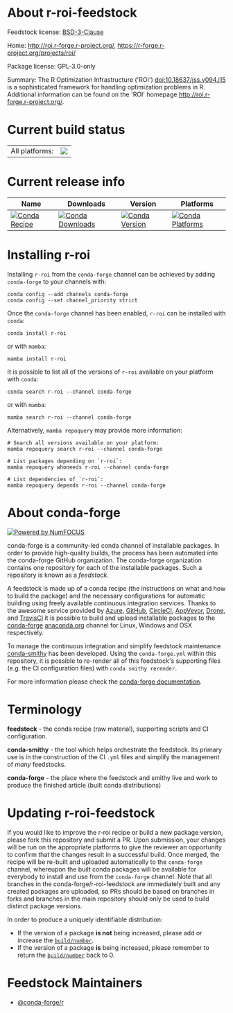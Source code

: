 About r-roi-feedstock
=====================

Feedstock license: [BSD-3-Clause](https://github.com/conda-forge/r-roi-feedstock/blob/main/LICENSE.txt)

Home: http://roi.r-forge.r-project.org/, https://r-forge.r-project.org/projects/roi/

Package license: GPL-3.0-only

Summary: The R Optimization Infrastructure ('ROI') <doi:10.18637/jss.v094.i15> is a sophisticated framework for handling optimization problems in R. Additional information can be found on the 'ROI' homepage <http://roi.r-forge.r-project.org/>.

Current build status
====================


<table><tr><td>All platforms:</td>
    <td>
      <a href="https://dev.azure.com/conda-forge/feedstock-builds/_build/latest?definitionId=14432&branchName=main">
        <img src="https://dev.azure.com/conda-forge/feedstock-builds/_apis/build/status/r-roi-feedstock?branchName=main">
      </a>
    </td>
  </tr>
</table>

Current release info
====================

| Name | Downloads | Version | Platforms |
| --- | --- | --- | --- |
| [![Conda Recipe](https://img.shields.io/badge/recipe-r--roi-green.svg)](https://anaconda.org/conda-forge/r-roi) | [![Conda Downloads](https://img.shields.io/conda/dn/conda-forge/r-roi.svg)](https://anaconda.org/conda-forge/r-roi) | [![Conda Version](https://img.shields.io/conda/vn/conda-forge/r-roi.svg)](https://anaconda.org/conda-forge/r-roi) | [![Conda Platforms](https://img.shields.io/conda/pn/conda-forge/r-roi.svg)](https://anaconda.org/conda-forge/r-roi) |

Installing r-roi
================

Installing `r-roi` from the `conda-forge` channel can be achieved by adding `conda-forge` to your channels with:

```
conda config --add channels conda-forge
conda config --set channel_priority strict
```

Once the `conda-forge` channel has been enabled, `r-roi` can be installed with `conda`:

```
conda install r-roi
```

or with `mamba`:

```
mamba install r-roi
```

It is possible to list all of the versions of `r-roi` available on your platform with `conda`:

```
conda search r-roi --channel conda-forge
```

or with `mamba`:

```
mamba search r-roi --channel conda-forge
```

Alternatively, `mamba repoquery` may provide more information:

```
# Search all versions available on your platform:
mamba repoquery search r-roi --channel conda-forge

# List packages depending on `r-roi`:
mamba repoquery whoneeds r-roi --channel conda-forge

# List dependencies of `r-roi`:
mamba repoquery depends r-roi --channel conda-forge
```


About conda-forge
=================

[![Powered by
NumFOCUS](https://img.shields.io/badge/powered%20by-NumFOCUS-orange.svg?style=flat&colorA=E1523D&colorB=007D8A)](https://numfocus.org)

conda-forge is a community-led conda channel of installable packages.
In order to provide high-quality builds, the process has been automated into the
conda-forge GitHub organization. The conda-forge organization contains one repository
for each of the installable packages. Such a repository is known as a *feedstock*.

A feedstock is made up of a conda recipe (the instructions on what and how to build
the package) and the necessary configurations for automatic building using freely
available continuous integration services. Thanks to the awesome service provided by
[Azure](https://azure.microsoft.com/en-us/services/devops/), [GitHub](https://github.com/),
[CircleCI](https://circleci.com/), [AppVeyor](https://www.appveyor.com/),
[Drone](https://cloud.drone.io/welcome), and [TravisCI](https://travis-ci.com/)
it is possible to build and upload installable packages to the
[conda-forge](https://anaconda.org/conda-forge) [anaconda.org](https://anaconda.org/)
channel for Linux, Windows and OSX respectively.

To manage the continuous integration and simplify feedstock maintenance
[conda-smithy](https://github.com/conda-forge/conda-smithy) has been developed.
Using the ``conda-forge.yml`` within this repository, it is possible to re-render all of
this feedstock's supporting files (e.g. the CI configuration files) with ``conda smithy rerender``.

For more information please check the [conda-forge documentation](https://conda-forge.org/docs/).

Terminology
===========

**feedstock** - the conda recipe (raw material), supporting scripts and CI configuration.

**conda-smithy** - the tool which helps orchestrate the feedstock.
                   Its primary use is in the construction of the CI ``.yml`` files
                   and simplify the management of *many* feedstocks.

**conda-forge** - the place where the feedstock and smithy live and work to
                  produce the finished article (built conda distributions)


Updating r-roi-feedstock
========================

If you would like to improve the r-roi recipe or build a new
package version, please fork this repository and submit a PR. Upon submission,
your changes will be run on the appropriate platforms to give the reviewer an
opportunity to confirm that the changes result in a successful build. Once
merged, the recipe will be re-built and uploaded automatically to the
`conda-forge` channel, whereupon the built conda packages will be available for
everybody to install and use from the `conda-forge` channel.
Note that all branches in the conda-forge/r-roi-feedstock are
immediately built and any created packages are uploaded, so PRs should be based
on branches in forks and branches in the main repository should only be used to
build distinct package versions.

In order to produce a uniquely identifiable distribution:
 * If the version of a package **is not** being increased, please add or increase
   the [``build/number``](https://docs.conda.io/projects/conda-build/en/latest/resources/define-metadata.html#build-number-and-string).
 * If the version of a package **is** being increased, please remember to return
   the [``build/number``](https://docs.conda.io/projects/conda-build/en/latest/resources/define-metadata.html#build-number-and-string)
   back to 0.

Feedstock Maintainers
=====================

* [@conda-forge/r](https://github.com/conda-forge/r/)

